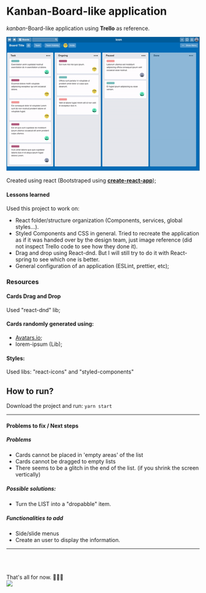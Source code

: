 # Kanban-Board-like application

*kanban*-Board-like application using **Trello** as reference.



![gif](./public/demo.gif)

Created using react (Bootstraped using [**create-react-app**](https://create-react-app.dev/docs/getting-started/));

#### Lessons learned

Used this project to work on:
- React folder/structure organization (Components, services, global styles...).
- Styled Components and CSS in general. Tried to recreate the application as if it was handed over by the design team, just image reference (did not inspect Trello code to see how they done it).
- Drag and drop using React-dnd. But I will still try to do it with React-spring to see which one is better.
- General configuration of an application (ESLint, prettier, etc);

### Resources

#### Cards Drag and Drop
Used "react-dnd" lib;

#### Cards randomly generated using:
- [Avatars.io](http://avatars.adorable.io/);
- lorem-ipsum (Lib);

#### Styles:
Used libs: "react-icons" and "styled-components"

## How to run?
Download the project and run: `yarn start`

---

#### Problems to fix / Next steps

##### Problems
- Cards cannot be placed in 'empty areas' of the list
- Cards cannot be dragged to empty lists
- There seems to be a glitch in the end of the list. (if you shrink the screen vertically)
##### Possible solutions:
- Turn the LIST into a "dropabble" item.

##### Functionalities to add
- Side/slide menus
- Create an user to display the information.

---
\
\
\
That's all for now. 👨🏻‍💻 <br>
![](https://media.giphy.com/media/WSBzahfTfv4HK/giphy.gif)

